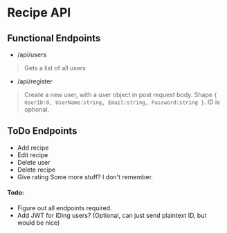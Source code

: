 # Recipe API

## Functional Endpoints

- /api/users
> Gets a list of all users
- /api/register
> Create a new user, with a user object in post request body. Shape `{ UserID:0, UserName:string, Email:string, Password:string }`. ID is optional.

## ToDo Endpoints

- Add recipe
- Edit recipe
- Delete user
- Delete recipe
- Give rating
Some more stuff? I don't remember.

#### Todo:

- Figure out all endpoints required.
- Add JWT for IDing users? (Optional, can just send plaintext ID, but would be nice)
